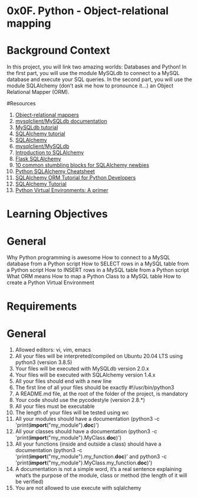 # 0x0F. Python - Object-relational mapping

# Background Context
In this project, you will link two amazing worlds: Databases and Python!
In the first part, you will use the module MySQLdb to connect to a MySQL database and execute your SQL queries.
In the second part, you will use the module SQLAlchemy (don’t ask me how to pronounce it…) an Object Relational Mapper (ORM).

#Resources
1. [Object-relational mappers](https://www.fullstackpython.com/object-relational-mappers-orms.html)
2. [mysqlclient/MySQLdb documentation](https://mysqlclient.readthedocs.io/)
3. [MySQLdb tutorial](https://www.mikusa.com/python-mysql-docs/index.html)
4. [SQLAlchemy tutorial](https://docs.sqlalchemy.org/en/13/orm/tutorial.html)
5. [SQLAlchemy](https://docs.sqlalchemy.org/en/13/)
6. [mysqlclient/MySQLdb](https://github.com/PyMySQL/mysqlclient)
7. [Introduction to SQLAlchemy](https://www.youtube.com/watch?v=woKYyhLCcnU)
8. [Flask SQLAlchemy](https://www.youtube.com/playlist?list=PLXmMXHVSvS-BlLA5beNJojJLlpE0PJgCW)
9. [10 common stumbling blocks for SQLAlchemy newbies](http://alextechrants.blogspot.com/2013/11/10-common-stumbling-blocks-for.html)
10. [Python SQLAlchemy Cheatsheet](https://www.pythonsheets.com/notes/python-sqlalchemy.html)
11. [SQLAlchemy ORM Tutorial for Python Developers](https://auth0.com/blog/sqlalchemy-orm-tutorial-for-python-developers/)
12. [SQLAlchemy Tutorial](https://overiq.com/sqlalchemy-101/)
13. [Python Virtual Environments: A primer](https://realpython.com/python-virtual-environments-a-primer/)

# Learning Objectives

# General
Why Python programming is awesome
How to connect to a MySQL database from a Python script
How to SELECT rows in a MySQL table from a Python script
How to INSERT rows in a MySQL table from a Python script
What ORM means
How to map a Python Class to a MySQL table
How to create a Python Virtual Environment

# Requirements

# General
1. Allowed editors: vi, vim, emacs
2. All your files will be interpreted/compiled on Ubuntu 20.04 LTS using python3 (version 3.8.5)
3. Your files will be executed with MySQLdb version 2.0.x
4. Your files will be executed with SQLAlchemy version 1.4.x
5. All your files should end with a new line
6. The first line of all your files should be exactly #!/usr/bin/python3
7. A README.md file, at the root of the folder of the project, is mandatory
8. Your code should use the pycodestyle (version 2.8.*)
9. All your files must be executable
10. The length of your files will be tested using wc
11. All your modules should have a documentation (python3 -c 'print(__import__("my_module").__doc__)')
12. All your classes should have a documentation (python3 -c 'print(__import__("my_module").MyClass.__doc__)')
12. All your functions (inside and outside a class) should have a documentation (python3 -c 'print(__import__("my_module").my_function.__doc__)' and python3 -c 'print(__import__("my_module").MyClass.my_function.__doc__)')
13. A documentation is not a simple word, it’s a real sentence explaining what’s the purpose of the module, class or method (the length of it will be verified)
14. You are not allowed to use execute with sqlalchemy
